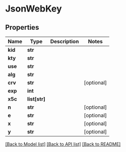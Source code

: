 # JsonWebKey

## Properties
Name | Type | Description | Notes
------------ | ------------- | ------------- | -------------
**kid** | **str** |  | 
**kty** | **str** |  | 
**use** | **str** |  | 
**alg** | **str** |  | 
**crv** | **str** |  | [optional] 
**exp** | **int** |  | 
**x5c** | **list[str]** |  | 
**n** | **str** |  | [optional] 
**e** | **str** |  | [optional] 
**x** | **str** |  | [optional] 
**y** | **str** |  | [optional] 

[[Back to Model list]](../README.md#documentation-for-models) [[Back to API list]](../README.md#documentation-for-api-endpoints) [[Back to README]](../README.md)

